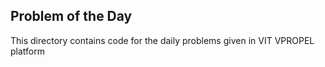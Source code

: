 ## Problem of the Day
This directory contains code for the daily problems given in VIT VPROPEL platform
